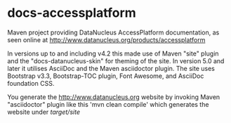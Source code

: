 docs-accessplatform
===================

Maven project providing DataNucleus AccessPlatform documentation, as seen online at
http://www.datanucleus.org/products/accessplatform


In versions up to and including v4.2 this made use of Maven "site" plugin and the "docs-datanucleus-skin" for theming of the site.
In version 5.0 and later it utilises AsciiDoc and the Maven asciidoctor plugin.
The site uses Bootstrap v3.3, Bootstrap-TOC plugin, Font Awesome, and AsciiDoc foundation CSS.

You generate the http://www.datanucleus.org website by invoking Maven "asciidoctor" plugin like this
'mvn clean compile' which generates the website under _target/site_
